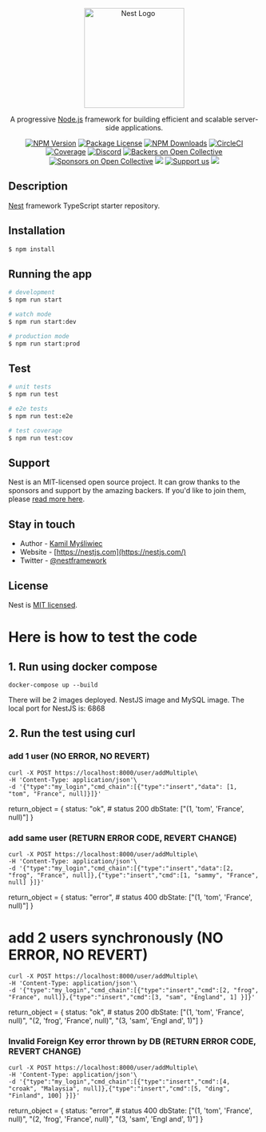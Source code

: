 <p align="center">
  <a href="http://nestjs.com/" target="blank"><img src="https://nestjs.com/img/logo-small.svg" width="200" alt="Nest Logo" /></a>
</p>

[circleci-image]: https://img.shields.io/circleci/build/github/nestjs/nest/master?token=abc123def456
[circleci-url]: https://circleci.com/gh/nestjs/nest

  <p align="center">A progressive <a href="http://nodejs.org" target="_blank">Node.js</a> framework for building efficient and scalable server-side applications.</p>
    <p align="center">
<a href="https://www.npmjs.com/~nestjscore" target="_blank"><img src="https://img.shields.io/npm/v/@nestjs/core.svg" alt="NPM Version" /></a>
<a href="https://www.npmjs.com/~nestjscore" target="_blank"><img src="https://img.shields.io/npm/l/@nestjs/core.svg" alt="Package License" /></a>
<a href="https://www.npmjs.com/~nestjscore" target="_blank"><img src="https://img.shields.io/npm/dm/@nestjs/common.svg" alt="NPM Downloads" /></a>
<a href="https://circleci.com/gh/nestjs/nest" target="_blank"><img src="https://img.shields.io/circleci/build/github/nestjs/nest/master" alt="CircleCI" /></a>
<a href="https://coveralls.io/github/nestjs/nest?branch=master" target="_blank"><img src="https://coveralls.io/repos/github/nestjs/nest/badge.svg?branch=master#9" alt="Coverage" /></a>
<a href="https://discord.gg/G7Qnnhy" target="_blank"><img src="https://img.shields.io/badge/discord-online-brightgreen.svg" alt="Discord"/></a>
<a href="https://opencollective.com/nest#backer" target="_blank"><img src="https://opencollective.com/nest/backers/badge.svg" alt="Backers on Open Collective" /></a>
<a href="https://opencollective.com/nest#sponsor" target="_blank"><img src="https://opencollective.com/nest/sponsors/badge.svg" alt="Sponsors on Open Collective" /></a>
  <a href="https://paypal.me/kamilmysliwiec" target="_blank"><img src="https://img.shields.io/badge/Donate-PayPal-ff3f59.svg"/></a>
    <a href="https://opencollective.com/nest#sponsor"  target="_blank"><img src="https://img.shields.io/badge/Support%20us-Open%20Collective-41B883.svg" alt="Support us"></a>
  <a href="https://twitter.com/nestframework" target="_blank"><img src="https://img.shields.io/twitter/follow/nestframework.svg?style=social&label=Follow"></a>
</p>
  <!--[![Backers on Open Collective](https://opencollective.com/nest/backers/badge.svg)](https://opencollective.com/nest#backer)
  [![Sponsors on Open Collective](https://opencollective.com/nest/sponsors/badge.svg)](https://opencollective.com/nest#sponsor)-->

## Description

[Nest](https://github.com/nestjs/nest) framework TypeScript starter repository.

## Installation

```bash
$ npm install
```

## Running the app

```bash
# development
$ npm run start

# watch mode
$ npm run start:dev

# production mode
$ npm run start:prod
```

## Test

```bash
# unit tests
$ npm run test

# e2e tests
$ npm run test:e2e

# test coverage
$ npm run test:cov
```

## Support

Nest is an MIT-licensed open source project. It can grow thanks to the sponsors and support by the amazing backers. If you'd like to join them, please [read more here](https://docs.nestjs.com/support).

## Stay in touch

- Author - [Kamil Myśliwiec](https://kamilmysliwiec.com)
- Website - [https://nestjs.com](https://nestjs.com/)
- Twitter - [@nestframework](https://twitter.com/nestframework)

## License

Nest is [MIT licensed](LICENSE).


  
# Here is how to test the code

## 1. Run using docker compose

    docker-compose up --build

  There will be 2 images deployed. NestJS image and MySQL image.
  The local port for NestJS is: 6868

## 2. Run the test using curl

### add 1 user (NO ERROR, NO REVERT)

    curl -X POST https://localhost:8000/user/addMultiple\
    -H 'Content-Type: application/json'\
    -d '{"type":"my_login","cmd_chain":[{"type":"insert","data": [1, "tom", "France", null]}]}'


return_object = {
  status: "ok", # status 200
  dbState: ["(1, 'tom', 'France', null)"]
}

### add same user (RETURN ERROR CODE, REVERT CHANGE)

    curl -X POST https://localhost:8000/user/addMultiple\
    -H 'Content-Type: application/json'\
    -d '{"type":"my_login","cmd_chain":[{"type":"insert","data":[2, "frog", "France", null]},{"type":"insert","cmd":[1, "sammy", "France", null] }]}'

return_object = {
  status: "error", # status 400
  dbState: ["(1, 'tom', 'France', null)"]
}

# add 2 users synchronously (NO ERROR, NO REVERT)

    curl -X POST https://localhost:8000/user/addMultiple\
    -H 'Content-Type: application/json'\
    -d '{"type":"my_login","cmd_chain":[{"type":"insert","cmd":[2, "frog", "France", null]},{"type":"insert","cmd":[3, "sam", "England", 1] }]}'

return_object = {
  status: "ok", # status 200
  dbState: ["(1, 'tom', 'France', null)", "(2, 'frog', 'France', null)", "(3, 'sam', 'Engl
and', 1)"] }

### Invalid Foreign Key error thrown by DB (RETURN ERROR CODE, REVERT CHANGE)

    curl -X POST https://localhost:8000/user/addMultiple\
    -H 'Content-Type: application/json'\
    -d '{"type":"my_login","cmd_chain":[{"type":"insert","cmd":[4, "croak", "Malaysia", null]},{"type":"insert","cmd":[5, "ding", "Finland", 100] }]}'

return_object = {
  status: "error", # status 400
  dbState: ["(1, 'tom', 'France', null)", "(2, 'frog', 'France', null)", "(3, 'sam', 'Engl
and', 1)"] }
